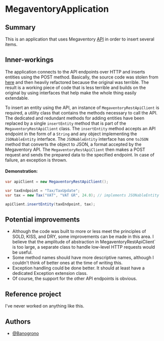 # MegaventoryApplication


## Summary

This is an application that uses Megaventory [API](https://api.megaventory.com/v2017a/documentation/index.html#!/SalesOrder) 
in order to insert several items.

## Inner-workings 

The application connects to the API endpoints over HTTP and inserts entities using the POST method.
Basically, the source code was stolen from [here](https://github.com/PanagiotisNtymenos/Megaventory-Mini-App)
and then heavily refactored because the original was terrible. The result is a working piece of code that is less 
terrible and builds on the original by using interfaces that help make the whole thing easily extendable.

To insert an entity using the API, an instance of `MegaventoryRestApiClient` is required, a utility class that contains the methods necessary to call the API.
The dedicated and redundant methods for adding entities have been replaced by a single `insertEntity` method that is part of the `MegaventoryRestApiClient` class.
The `insertEntity` method accepts an API endpoint in the form of a `String` and any object implementing the `JSONableEntity` interface. 
The `JSONableEntity` interface has one `toJSON` method that converts the object to JSON, a format accepted by the Megaventory API. 
The `MegaventoryRestApiClient` then makes a POST request and sends the prepared data to the specified endpoint. In case of failure, an exception is thrown.

#### Demonstration: 

```java
var apiClient = new MegaventoryRestApiClient();

var taxEndpoint = "Tax/TaxUpdate";
var tax = new Tax("VAT", "VAT GR", 24.0); // implements JSONableEntity

apiClient.insertEntity(taxEndpoint, tax);

```

## Potential improvements   

- Although the code was built to more or less meet the principles of SOLD, KISS, and DRY,
 some improvements can be made in this area. I believe that the amplitude of abstraction in 
 MegaventoryRestApiClient` is too large, a separate class to handle low-level HTTP requests would be useful.
- Some method names should have more descriptive names, although I couldn't think of better ones at the time of writing this. 
- Exception handling could be done better. It should at least have a dedicated Exception extension class. 
- Of course, the support for the other API endpoints is obvious. 


## Reference project

I've never worked on anything like this. 

## Authors

- [@Banogrono](https://github.com/Banogrono)

  
